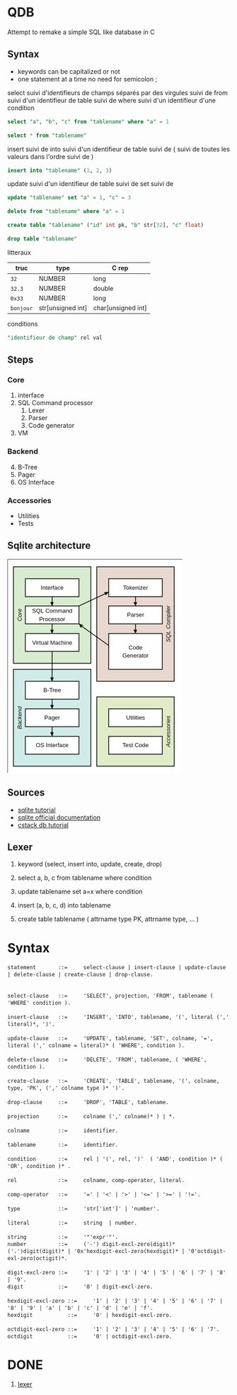 # QDB

Attempt to remake a simple SQL like database in C

## Syntax

- keywords can be capitalized or not
- one statement at a time no need for semicolon ;

select suivi d'identifieurs de champs séparés par des virgules suivi de from suivi d'un identifieur de table
suivi de where suivi d'un identifieur d'une condition

```sql
select "a", "b", "c" from "tablename" where "a" = 1
```

```sql
select * from "tablename"
```

insert suivi de into suivi d'un identifieur de table suivi de ( suivi de toutes les valeurs dans l'ordre suivi de )

```sql
insert into "tablename" (1, 2, 3)
```

update suivi d'un identifieur de table suivi de set suivi de

```sql
update "tablename" set "a" = 1, "c" = 3
```

```sql
delete from "tablename" where "a" = 1
```

```sql
create table "tablename" ("id" int pk, "b" str[32], "c" float)
```

```sql
drop table "tablename"
```

litteraux

| truc      | type              | C rep              |
| --------- | ----------------- | ------------------ |
| `32`      | NUMBER            | long               |
| `32.3`    | NUMBER            | double             |
| `0x33`    | NUMBER            | long               |
| `bonjour` | str[unsigned int] | char[unsigned int] |

conditions

```sql
"identifieur de champ" rel val
```

## Steps

### Core

1. interface
2. SQL Command processor
   1. Lexer
   2. Parser
   3. Code generator
3. VM

### Backend

4. B-Tree
5. Pager
6. OS Interface

### Accessories

- Utilities
- Tests

## Sqlite architecture

![Architecture of sqlite](img/img-2024-04-26-18-03.png)

## Sources

- [sqlite tutorial](https://www.sqlitetutorial.net/)
- [sqlite official documentation](https://www.sqlite.org/)
- [cstack db tutorial](https://cstack.github.io/db_tutorial/parts/part1.html)

## Lexer

1. keyword (select, insert into, update, create, drop)

1. select a, b, c from tablename where condition
1. update tablename set a=x where condition
1. insert (a, b, c, d) into tablename
1. create table tablename (
   attrname type PK,
   attrname type,
   ...
   )

# Syntax

```ebnf
statement       ::=     select-clause | insert-clause | update-clause | delete-clause | create-clause | drop-clause.


select-clause   ::=     'SELECT', projection, 'FROM', tablename ( 'WHERE' condition ).

insert-clause   ::=     'INSERT', 'INTO', tablename, '(', literal (',' literal)*, ')'.

update-clause   ::=     'UPDATE', tablename, 'SET', colname, '=', literal (',' colname = literal)* ( 'WHERE', condition ).

delete-clause   ::=     'DELETE', 'FROM', tablename, ( 'WHERE', condition ).

create-clause   ::=     'CREATE', 'TABLE', tablename, '(', colname, type, 'PK', (',' colname type )* ')'.

drop-clause     ::=     'DROP', 'TABLE', tablename.

projection      ::=     colname (',' colname)* ) | *.

colname         ::=     identifier.

tablename       ::=     identifier.

condition       ::=     rel | '(', rel, ')'  ( 'AND', condition )* ( 'OR', condition )* .

rel             ::=     colname, comp-operator, literal.

comp-operator   ::=     '=' | '<' | '>' | '<=' | '>=' | '!='.

type            ::=     'str['int']' | 'number'.

literal         ::=     string  | number.

string          ::=     '"'expr'"'.
number          ::=     ('-') digit-excl-zero(digit)*('.')digit(digit)* | '0x'hexdigit-excl-zero(hexdigit)* | '0'octdigit-exl-zero(octigit)*.

digit-excl-zero ::=     '1' | '2' | '3' | '4' | '5' | '6' | '7' | '8' | '9'.
digit           ::=     '0' | digit-excl-zero.

hexdigit-excl-zero ::=     '1' | '2' | '3' | '4' | '5' | '6' | '7' | '8' | '9' | 'a' | 'b' | 'c' | 'd' | 'e' | 'f'.
hexdigit           ::=     '0' | hexdigit-excl-zero.

octdigit-excl-zero ::=     '1' | '2' | '3' | '4' | '5' | '6' | '7'.
octdigit           ::=     '0' | octdigit-excl-zero.
```

# DONE

1. [lexer](./lexer.c)
